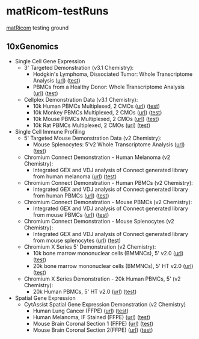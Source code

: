 # matRicom-testRuns
[matRicom](https://github.com/Izzilab/matRicom) testing ground

## 10xGenomics
* Single Cell Gene Expression
  * 3' Targeted Demonstration (v3.1 Chemistry):
    * Hodgkin's Lymphoma, Dissociated Tumor: Whole Transcriptome Analysis 
    ([url](https://www.10xgenomics.com/resources/datasets/hodgkins-lymphoma-dissociated-tumor-whole-transcriptome-analysis-3-1-standard-4-0-0)) 
    ([test](./10xGenomics_testing/Single_Cell_Gene_Expression/3_Targeted_Demonstration_v3.1_Chemistry/Hodgkins_Lymphoma_Dissociated_Tumor_Whole_Transcriptome_Analysis/))
    * PBMCs from a Healthy Donor: Whole Transcriptome Analysis
    ([url](https://www.10xgenomics.com/resources/datasets/pbm-cs-from-a-healthy-donor-whole-transcriptome-analysis-3-1-standard-4-0-0))
    ([test](./10xGenomics_testing/Single_Cell_Gene_Expression/3_Targeted_Demonstration_v3.1_Chemistry/PBMCs_from_a_Healthy_Donor_Whole_Transcriptome_Analysis/))
  * Cellplex Demonstration Data (v3.1 Chemistry):
    * 10k Human PBMCs Multiplexed, 2 CMOs
    ([url](https://www.10xgenomics.com/resources/datasets/10-k-human-pbm-cs-multiplexed-2-cm-os-3-1-standard-6-0-0))
    ([test](./10xGenomics_testing/Single_Cell_Gene_Expression/Cellplex_Demonstration_Data_v3.1_Chemistry/10k_Human_PBMCs_Multiplexed_2_CMOs/))
    * 10k Monkey PBMCs Multiplexed, 2 CMOs
    ([url](https://www.10xgenomics.com/resources/datasets/10-k-monkey-pbm-cs-multiplexed-2-cm-os-3-1-standard-6-0-0))
    ([test](./10xGenomics_testing/Single_Cell_Gene_Expression/Cellplex_Demonstration_Data_v3.1_Chemistry/10k_Monkey_PBMCs_Multiplexed_2_CMOs/))
    * 10k Mouse PBMCs Multiplexed, 2 CMOs
    ([url](https://www.10xgenomics.com/resources/datasets/10-k-mouse-pbm-cs-multiplexed-2-cm-os-3-1-standard-6-0-0))
    ([test](./10xGenomics_testing/Single_Cell_Gene_Expression/Cellplex_Demonstration_Data_v3.1_Chemistry/10k_Mouse_PBMCs_Multiplexed_2_CMOs/))
    * 10k Rat PBMCs Multiplexed, 2 CMOs
    ([url](https://www.10xgenomics.com/resources/datasets/10-k-rat-pbm-cs-multiplexed-2-cm-os-3-1-standard-6-0-0))
    ([test](./10xGenomics_testing/Single_Cell_Gene_Expression/Cellplex_Demonstration_Data_v3.1_Chemistry/10k_Rat_PBMCs_Multiplexed_2_CMOs/))
* Single Cell Immune Profiling
  * 5' Targeted Mouse Demonstration Data (v2 Chemistry):
    * Mouse Splenocytes: 5'v2 Whole Transcriptome Analysis
    ([url](https://www.10xgenomics.com/resources/datasets/mouse-splenocytes-5-v-2-whole-transcriptome-analysis-2-standard-6-0-1))
    ([test](./10xGenomics_testing/Single_Cell_Immune_Profiling/5_Targeted_Mouse_Demonstration_Data_v2_Chemistry/Mouse_Splenocytes_5v2_Whole_Transcriptome_Analysis/))
  * Chromium Connect Demonstration - Human Melanoma (v2 Chemistry):
    * Integrated GEX and VDJ analysis of Connect generated library from human melanoma
    ([url](https://www.10xgenomics.com/resources/datasets/integrated-gex-and-vdj-analysis-of-connect-generated-library-from-human-melanoma-2-standard-6-0-1))
    ([test](./10xGenomics_testing/Single_Cell_Immune_Profiling/Chromium_Connect_Demonstration_-_Human_Melanoma_v2_Chemistry/Integrated_GEX_and_VDJ_analysis_of_Connect_generated_library_from_human_melanoma/))
  * Chromium Connect Demonstration - Human PBMCs (v2 Chemistry):
    * Integrated GEX and VDJ analysis of Connect generated library from human PBMCs
    ([url](https://www.10xgenomics.com/resources/datasets/integrated-gex-and-vdj-analysis-of-connect-generated-library-from-human-pbm-cs-2-standard-6-0-1))
    ([test](./10xGenomics_testing/Single_Cell_Immune_Profiling/Chromium_Connect_Demonstration_-_Human_PBMCs_v2_Chemistry/Integrated_GEX_and_VDJ_analysis_of_Connect_generated_library_from_human_PBMCs/))
  * Chromium Connect Demonstration - Mouse PBMCs (v2 Chemistry):
    * Integrated GEX and VDJ analysis of Connect generated library from mouse PBMCs
    ([url](https://www.10xgenomics.com/resources/datasets/integrated-gex-and-vdj-analysis-of-connect-generated-library-from-mouse-pbm-cs-2-standard-6-0-1))
    ([test](./10xGenomics_testing/Single_Cell_Immune_Profiling/Chromium_Connect_Demonstration_-_Mouse_PBMCs_v2_Chemistry/Integrated_GEX_and_VDJ_analysis_of_Connect_generated_library_from_mouse_PBMCs/))
  * Chromium Connect Demonstration - Mouse Splenocytes (v2 Chemistry):
    * Integrated GEX and VDJ analysis of Connect generated library from mouse splenocytes
    ([url](https://www.10xgenomics.com/resources/datasets/integrated-gex-and-vdj-analysis-of-connect-generated-library-from-mouse-splenocytes-2-standard-6-0-1))
    ([test](./10xGenomics_testing/Single_Cell_Immune_Profiling/Chromium_Connect_Demonstration_-_Mouse_Splenocytes_v2_Chemistry/Integrated_GEX_and_VDJ_analysis_of_Connect_generated_library_from_mouse_splenocytes/))
  * Chromium X Series 5' Demonstration (v2 Chemistry):
    * 10k bone marrow mononuclear cells (BMMNCs), 5' v2.0
    ([url](https://www.10xgenomics.com/resources/datasets/10-k-bone-marrow-mononuclear-cells-bmmn-cs-5-v-2-0-2-standard-6-1-0))
    ([test](./10xGenomics_testing/Single_Cell_Immune_Profiling/Chromium_X_Series_5_Demonstration_v2_Chemistry/10k_bone_marrow_mononuclear_cells_BMMNCs_5_v2.0/))
    * 20k bone marrow mononuclear cells (BMMNCs), 5' HT v2.0
    ([url](https://www.10xgenomics.com/resources/datasets/20-k-bone-marrow-mononuclear-cells-bmmn-cs-5-ht-v-2-0-2-high-6-1-0))
    ([test](10xGenomics_testing/Single_Cell_Immune_Profiling/Chromium_X_Series_5_Demonstration_v2_Chemistry/20k_bone_marrow_mononuclear_cells_BMMNCs_5_HT_v2.0/))
  * Chromium X Series Demonstration - 20k Human PBMCs, 5' (v2 Chemistry):
    * 20k Human PBMCs, 5' HT v2.0
    ([url](https://www.10xgenomics.com/resources/datasets/20-k-human-pbm-cs-5-ht-v-2-0-2-high-6-1-0))
    ([test](10xGenomics_testing/Single_Cell_Immune_Profiling/Chromium_X_Series_Demonstration_-_20k_Human_PBMCs_5_v2_Chemistry/20k_Human_PBMCs_5_HT_v2.0/))
* Spatial Gene Expression
  * CytAssist Spatial Gene Expression Demonstration (v2 Chemistry)
    * Human Lung Cancer (FFPE)
      ([url](https://www.10xgenomics.com/resources/datasets/human-lung-cancer-ffpe-2-standard))
      ([test](./10xGenomics_testing/Spatial_Gene_Expression/CytAssist_Spatial_Gene_Expression_Demonstration_v2_Chemistry/Human_Lung_Cancer_FFPE/))
    * Human Melanoma, IF Stained (FFPE)
    ([url](https://www.10xgenomics.com/resources/datasets/human-melanoma-if-stained-ffpe-2-standard))
    ([test](./10xGenomics_testing/Spatial_Gene_Expression/CytAssist_Spatial_Gene_Expression_Demonstration_v2_Chemistry/Human_Melanoma_IF_Stained_FFPE/))
    * Mouse Brain Coronal Section 1 (FFPE)
    ([url](https://www.10xgenomics.com/resources/datasets/mouse-brain-coronal-section-1-ffpe-2-standard))
    ([test](./10xGenomics_testing/Spatial_Gene_Expression/CytAssist_Spatial_Gene_Expression_Demonstration_v2_Chemistry/Mouse_Brain_Coronal_Section_1_FFPE/))
    * Mouse Brain Coronal Section 2(FFPE)
    ([url](https://www.10xgenomics.com/resources/datasets/mouse-brain-coronal-section-2-ffpe-2-standard))
    ([test](./10xGenomics_testing/Spatial_Gene_Expression/CytAssist_Spatial_Gene_Expression_Demonstration_v2_Chemistry/Mouse_Brain_Coronal_Section_2_FFPE/))